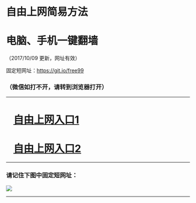 ﻿# 自由上网简易方法

# 电脑、手机一键翻墙

（2017/10/09 更新，网址有效）

固定短网址：https://git.io/free99

### （微信如打不开，请转到浏览器打开）


***





# &nbsp;&nbsp; <a href="http://ft443223067.fwq-tz-1001.info/fwqtz01.html?t=10090012269 " target="_blank">自由上网入口1</a>
# &nbsp;&nbsp; <a href="http://ft115201410.fwq-tz-1002.info/fwqtz02.html?t=100900129488 " target="_blank">自由上网入口2</a>
***

### 请记住下图中固定短网址：

<img src="https://s3-us-west-2.amazonaws.com/fwq-1001/yjfq-20170905okok.png" /> 


***

